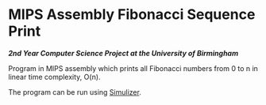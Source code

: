 # MIPS Assembly Fibonacci Sequence Print

***2nd Year Computer Science Project at the University of Birmingham***

Program in MIPS assembly which prints all Fibonacci numbers from 0 to n in linear time complexity, O(n).

The program can be run using [Simulizer](https://github.com/Simulizer/Simulizer).
